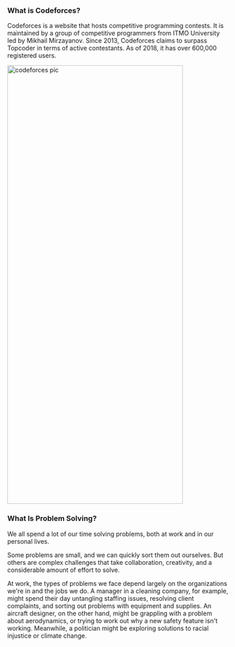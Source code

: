 ### What is Codeforces? ###

Codeforces is a website that hosts competitive programming contests. It is maintained by a group of competitive programmers from ITMO University led by Mikhail Mirzayanov. Since 2013, Codeforces claims to surpass Topcoder in terms of active contestants. As of 2018, it has over 600,000 registered users.

<img src="https://codeforces.com/predownloaded/6f/cb/6fcb7ddba0d5d427e558bfa0570ffdf734c6d488.png" alt="codeforces pic" width="400" height="1000">

<br>

### What Is Problem Solving? ###
We all spend a lot of our time solving problems, both at work and in our personal lives.

Some problems are small, and we can quickly sort them out ourselves. But others are complex challenges that take collaboration, creativity, and a considerable amount of effort to solve.

At work, the types of problems we face depend largely on the organizations we're in and the jobs we do. A manager in a cleaning company, for example, might spend their day untangling staffing issues, resolving client complaints, and sorting out problems with equipment and supplies. An aircraft designer, on the other hand, might be grappling with a problem about aerodynamics, or trying to work out why a new safety feature isn't working. Meanwhile, a politician might be exploring solutions to racial injustice or climate change.
